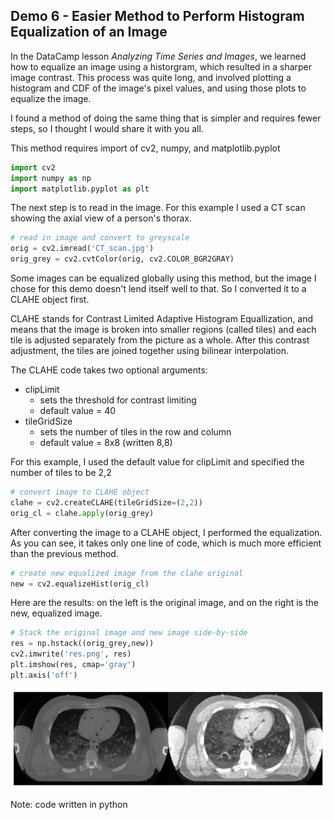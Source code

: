## Demo 6 - Easier Method to Perform Histogram Equalization of an Image

In the DataCamp lesson *Analyzing Time Series and Images*, we learned how to equalize an image using a historgram, which resulted in a sharper image contrast. This process was quite long, and involved plotting a histogram and CDF of the image's pixel values, and using those plots to equalize the image. 

I found a method of doing the same thing that is simpler and requires fewer steps, so I thought I would share it with you all.  

This method requires import of cv2, numpy, and matplotlib.pyplot

```python
import cv2
import numpy as np
import matplotlib.pyplot as plt
```

The next step is to read in the image. For this example I used a CT scan showing the axial view of a person's thorax.

```python
# read in image and convert to greyscale
orig = cv2.imread('CT_scan.jpg')
orig_grey = cv2.cvtColor(orig, cv2.COLOR_BGR2GRAY)
```

Some images can be equalized globally using this method, but the image I chose for this demo doesn't lend itself well to that. So I converted it to a CLAHE object first.

CLAHE stands for Contrast Limited Adaptive Histogram Equallization, and means that the image is broken into smaller regions (called tiles) and each tile is adjusted separately from the picture as a whole. After this contrast adjustment, the tiles are joined together using bilinear interpolation. 

The CLAHE code takes two optional arguments:
- clipLimit
    - sets the threshold for contrast limiting
    - default value = 40
- tileGridSize
    - sets the number of tiles in the row and column
    - default value = 8x8 (written 8,8)
    
For this example, I used the default value for clipLimit and specified the number of tiles to be 2,2

```python
# convert image to CLAHE object
clahe = cv2.createCLAHE(tileGridSize=(2,2))
orig_cl = clahe.apply(orig_grey)
```

After converting the image to a CLAHE object, I performed the equalization. As you can see, it takes only one line of code, which is much more efficient than the previous method. 

```python
# create new equalized image from the clahe original
new = cv2.equalizeHist(orig_cl)
```

Here are the results: on the left is the original image, and on the right is the new, equalized image.
```python
# Stack the original image and new image side-by-side
res = np.hstack((orig_grey,new))
cv2.imwrite('res.png', res)
plt.imshow(res, cmap='gray')
plt.axis('off')
```

    
<img src="CT_equalized_grey.png" width="640" />
    
Note: code written in python
